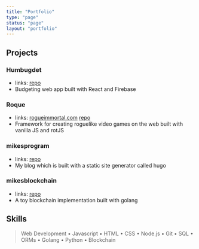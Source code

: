 ```yaml
---
title: "Portfolio"
type: "page"
status: "page"
layout: "portfolio"
---
```


## Projects
### Humbugdet 
- links: [repo](https://github.com/Micheal-Earl/HumBudget)
- Budgeting web app built with React and Firebase

### Roque 
- links: [rogueimmortal.com](http://rogueimmortal.com/) [repo](https://github.com/Micheal-Earl/roque)
- Framework for creating roguelike video games on the web built with vanilla JS and rotJS

### mikesprogram 
- links: [repo](https://github.com/Micheal-Earl/mikes-program-blog)
- My blog which is built with a static site generator called hugo

### mikesblockchain 
- links: [repo](https://github.com/Micheal-Earl/mikesblockchain)
- A toy blockchain implementation built with golang

## Skills
> Web Development • Javascript • HTML • CSS • Node.js • Git • SQL • ORMs • Golang • Python • Blockchain